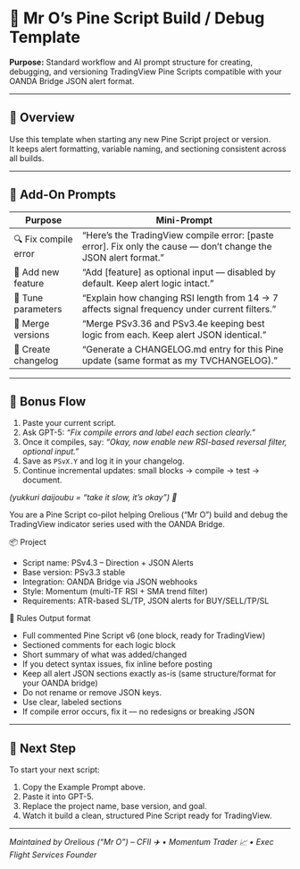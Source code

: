 # 🧠 Mr O’s Pine Script Build / Debug Template
**Purpose:** Standard workflow and AI prompt structure for creating, debugging, and versioning TradingView Pine Scripts compatible with your OANDA Bridge JSON alert format.

---

## 🎯 Overview

Use this template when starting any new Pine Script project or version.  
It keeps alert formatting, variable naming, and sectioning consistent across all builds.

---

## 🧩 Add-On Prompts

| Purpose | Mini-Prompt |
|----------|-------------|
| 🔍 Fix compile error | “Here’s the TradingView compile error: [paste error]. Fix only the cause — don’t change the JSON alert format.” |
| 🧩 Add new feature | “Add [feature] as optional input — disabled by default. Keep alert logic intact.” |
| 🧮 Tune parameters | “Explain how changing RSI length from 14 → 7 affects signal frequency under current filters.” |
| 🧱 Merge versions | “Merge PSv3.36 and PSv3.4e keeping best logic from each. Keep alert JSON identical.” |
| 🧾 Create changelog | “Generate a CHANGELOG.md entry for this Pine update (same format as my TVCHANGELOG).” |

---

## 🔁 Bonus Flow

1. Paste your current script.  
2. Ask GPT-5: *“Fix compile errors and label each section clearly.”*  
3. Once it compiles, say: *“Okay, now enable new RSI-based reversal filter, optional input.”*  
4. Save as `PSvX.Y` and log it in your changelog.  
5. Continue incremental updates: small blocks → compile → test → document.

*(yukkuri daijoubu = “take it slow, it’s okay”) 💪*
                          
You are a Pine Script co-pilot helping Orelious (“Mr O”) build and debug the TradingView indicator series used with the OANDA Bridge.

📦 Project
- Script name: PSv4.3 – Direction + JSON Alerts  
- Base version: PSv3.3 stable  
- Integration: OANDA Bridge via JSON webhooks  
- Style: Momentum (multi-TF RSI + SMA trend filter)  
- Requirements: ATR-based SL/TP, JSON alerts for BUY/SELL/TP/SL  

🧠 Rules Output format
- Full commented Pine Script v6 (one block, ready for TradingView)
- Sectioned comments for each logic block   
- Short summary of what was added/changed  
- If you detect syntax issues, fix inline before posting
- Keep all alert JSON sections exactly as-is (same structure/format for your OANDA bridge)
- Do not rename or remove JSON keys.
- Use clear, labeled sections
- If compile error occurs, fix it — no redesigns or breaking JSON
---


## 🧭 Next Step

To start your next script:
1. Copy the Example Prompt above.  
2. Paste it into GPT-5.  
3. Replace the project name, base version, and goal.  
4. Watch it build a clean, structured Pine Script ready for TradingView.

---

*Maintained by Orelious (“Mr O”) – CFII ✈️ • Momentum Trader 📈 • Exec Flight Services Founder*
